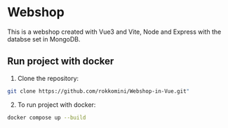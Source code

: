 # Webshop

This is a webshop created with Vue3 and Vite, Node and Express with the databse set in MongoDB.

## Run project with docker

1. Clone the repository:

```bash
git clone https://github.com/rokkomini/Webshop-in-Vue.git"
```

2. To run project with docker:

```bash
docker compose up --build
```

